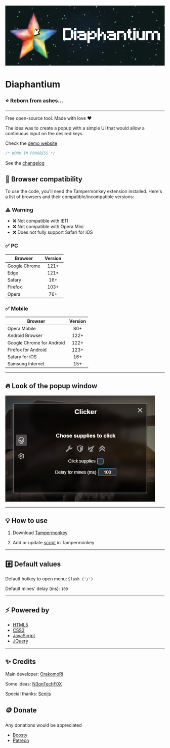 ![](./images/logo.png)

# Diaphantium

### :star: Reborn from ashes...

---

Free open-source tool. Made with love :heart:

The idea was to create a popup with a simple UI that would allow a continuous input on the desired keys.

Check the [demo website](https://orakomori.github.io/Diaphantium/)

```javascript
/* WORK IN PROGRESS */
```

See the [changelog](CHANGELOG.md)

## :rocket: Browser compatibility

To use the code, you'll need the Tampermonkey extension installed. Here's a list of browsers and their compatible/incompatible versions:

### :warning: Warning

- :x: Not compatible with IE11
- :x: Not compatible with Opera Mini
- :x: Does not fully support Safari for iOS

### :white_check_mark: PC

Browser|Version
-|:-:
Google Chrome|121+
Edge|121+
Safary|16+
Firefox|103+
Opera|76+

### :white_check_mark: Mobile

Browser|Version
-|:-:
Opera Mobile|80+
Android Browser|122+
Google Chrome for Android|122+
Firefox for Android|123+
Safary for iOS|16+
Samsung Internet|15+

---

## :fire: Look of the popup window

![](./images/changelog/4.0.0/popup.png)

---

## :bulb: How to use

1. Download [Tampermonkey](https://www.tampermonkey.net/)

2. Add or update [script](https://raw.githubusercontent.com/OrakomoRi/Diaphantium/main/release/diaphantium.user.js) in Tampermonkey

---

## :hash: Default values

Default hotkey to open menu: ```Slash ('/')```

Default mines' delay (ms): ```100```

---

## :zap: Powered by

- [HTML5](https://developer.mozilla.org/en-US/docs/Web/HTML)
- [CSS3](https://developer.mozilla.org/en-US/docs/Web/CSS)
- [JavaScript](https://www.javascript.com/)
- [JQuery](https://jquery.com/)

---

## :sparkles: Credits

Main developer: [OrakomoRi](https://github.com/OrakomoRi)

Some ideas: [N3onTechF0X](https://github.com/N3onTechF0X)

Special thanks: [Senijs](https://github.com/Senijs)

## :coin: Donate

Any donations would be appreciated

- [Boosty](https://boosty.to/orakomori/donate)
- [Patreon](https://www.patreon.com/orakomori)